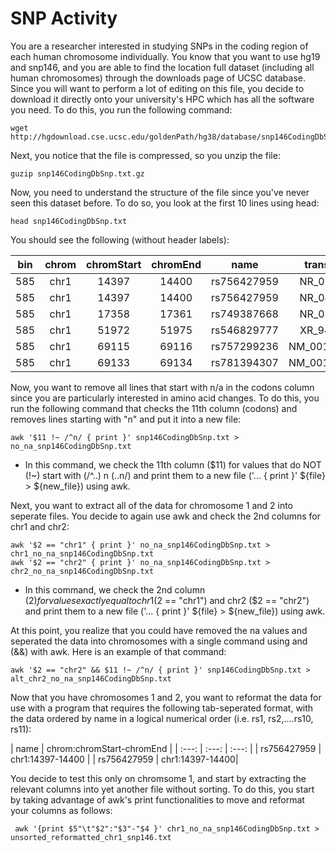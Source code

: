 SNP Activity
==============

You are a researcher interested in studying SNPs in the coding region of each human chromosome individually. You know that you want to use hg19 and snp146, and you are able to find the location full dataset (including all human chromosomes) through the downloads page of UCSC database. Since you will want to perform a lot of editing on this file, you decide to download it directly onto your university's HPC which has all the software you need. To do this, you run the following command: 

```
wget http://hgdownload.cse.ucsc.edu/goldenPath/hg38/database/snp146CodingDbSnp.txt.gz
```

Next, you notice that the file is compressed, so you unzip the file:

```
guzip snp146CodingDbSnp.txt.gz
```

Now, you need to understand the structure of the file since you've never seen this dataset before. To do so, you look at the first 10 lines using head:

```
head snp146CodingDbSnp.txt
```

You should see the following (without header labels):

| bin | chrom | chromStart | chromEnd | name | transcript | frame | alleleCount | funcCodes | alleles | codons | peptides
| :---: | :---: | :---: | :---: | :---: | :---: | :---: | :---: | :---: | :---: | :---: | :---: |
| 585	| chr1 | 14397  | 14400	| rs756427959	| NR_024540	| n/a	| 1	| 45,	| -,	| n/a,	| n/a, |
| 585	| chr1 | 14397	| 14400	| rs756427959	| NR_046018 | 	n/a	| 1	| 45,	| -,	| n/a,	| n/a, |
| 585	| chr1 | 17358	| 17361	| rs749387668	| NR_024540	| n/a	| 1	| 45,	| -,	| n/a,	| n/a, |
| 585	| chr1 | 51972	| 51975	| rs546829777	| XR_948874	| n/a	| 1	| 45,	| -,	| n/a,	| n/a, |
| 585	| chr1 | 69115	| 69116	| rs757299236	| NM_001005484	| 2	| 2	| 8,42,	| G,A,	| GGT,GAT, | 	G,D, |
| 585	| chr1 | 69133	| 69134	| rs781394307	| NM_001005484	| 2	| 2	| 8,42,	| A,G,	| GAA,GGA, | 	E,G, |

Now, you want to remove all lines that start with n/a in the codons column since you are particularly interested in amino acid changes. To do this, you run the following command that checks the 11th column (codons) and removes lines starting with "n" and put it into a new file:

```
awk '$11 !~ /^n/ { print }' snp146CodingDbSnp.txt > no_na_snp146CodingDbSnp.txt 
```
* In this command, we check the 11th column ($11) for values that do NOT (!~) start with (/^..) n (..n/) and print them to a new file ('... { print }' ${file} > ${new_file}) using awk.

Next, you want to extract all of the data for chromosome 1 and 2 into seperate files. You decide to again use awk and check the 2nd columns for chr1 and chr2:

```
awk '$2 == "chr1" { print }' no_na_snp146CodingDbSnp.txt > chr1_no_na_snp146CodingDbSnp.txt
awk '$2 == "chr2" { print }' no_na_snp146CodingDbSnp.txt > chr2_no_na_snp146CodingDbSnp.txt
```

* In this command, we check the 2nd column ($2) for values exactly equal to chr1 ($2 == "chr1") and chr2 ($2 == "chr2") and print them to a new file ('... { print }' ${file} > ${new_file}) using awk.

At this point, you realize that you could have removed the na values and seperated the data into chromosomes with a single command using and (&&) with awk. Here is an example of that command:

```
awk '$2 == "chr2" && $11 !~ /^n/ { print }' snp146CodingDbSnp.txt > alt_chr2_no_na_snp146CodingDbSnp.txt
```

Now that you have chromosomes 1 and 2, you want to reformat the data for use with a program that requires the following tab-seperated format, with the data ordered by name in a logical numerical order (i.e. rs1, rs2,....rs10, rs11):

| name | chrom:chromStart-chromEnd |
| :---: | :---: | :---: | 
| rs756427959	| chr1:14397-14400 | 
| rs756427959	| chr1:14397-14400| 

You decide to test this only on chromsome 1, and start by extracting the relevant columns into yet another file without sorting. To do this, you start by taking advantage of awk's print functionalities to move and reformat your columns as follows:

```
 awk '{print $5"\t"$2":"$3"-"$4 }' chr1_no_na_snp146CodingDbSnp.txt > unsorted_reformatted_chr1_snp146.txt
```

